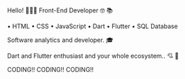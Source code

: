 Hello! 👋👨‍💻
Front-End Developer 🤓 📚

• HTML
• CSS
• JavaScript
• Dart
• Flutter
• SQL Database

Software analytics and developer. 🎓

Dart and Flutter enthusiast and your whole ecosystem.. 💘 💖

 CODING!! CODING!! CODING!!